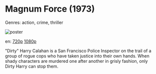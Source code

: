 # Magnum Force (1973)

Genres: action, crime, thriller

![poster](http://image.tmdb.org/t/p/w500/3gqV4jpKNFqxUWug3BRD6yUzSL1.jpg)

en:
  [720p](magnet:?xt=urn:btih:BDFC1CAF264F208F740781F912D546A2295E8702&tr=udp://glotorrents.pw:6969/announce&tr=udp://tracker.opentrackr.org:1337/announce&tr=udp://torrent.gresille.org:80/announce&tr=udp://tracker.openbittorrent.com:80&tr=udp://tracker.coppersurfer.tk:6969&tr=udp://tracker.leechers-paradise.org:6969&tr=udp://p4p.arenabg.ch:1337&tr=udp://tracker.internetwarriors.net:1337)
  [1080p](magnet:?xt=urn:btih:3B333E51AE0B4A45DBF6E9DB1510F6B86A011787&tr=udp://glotorrents.pw:6969/announce&tr=udp://tracker.opentrackr.org:1337/announce&tr=udp://torrent.gresille.org:80/announce&tr=udp://tracker.openbittorrent.com:80&tr=udp://tracker.coppersurfer.tk:6969&tr=udp://tracker.leechers-paradise.org:6969&tr=udp://p4p.arenabg.ch:1337&tr=udp://tracker.internetwarriors.net:1337)
  


"Dirty" Harry Calahan is a San Francisco Police Inspector on the trail of a group of rogue cops who have taken justice into their own hands. When shady characters are murdered one after another in grisly fashion, only Dirty Harry can stop them.